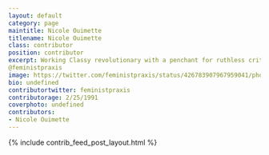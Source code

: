 ```yaml
---
layout: default
category: page
maintitle: Nicole Ouimette
titlename: Nicole Ouimette
class: contributor
position: contributor
excerpt: Working Classy revolutionary with a penchant for ruthless criticism
@feministpraxis
image: https://twitter.com/feministpraxis/status/426783907967959041/photo/1/large
bio: undefined
contributortwitter: feministpraxis
contributorage: 2/25/1991
coverphoto: undefined
contributors: 
- Nicole Ouimette
---
```

{% include contrib_feed_post_layout.html %}

